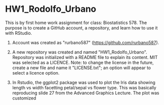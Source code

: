 # HW1_Rodolfo_Urbano
This is by first home work assignment for class: Biostatistics 578. The purpose is to create a GitHub account, a repository, and learn how to use it with RStudio.

1) Account was created as "rurbano587" (https://github.com/rurbano587).

2) A new repository was created and named "HW1_Rodolfo_Urbano". Repository was initialized with a README file to explain its content. MIT was selected as a LICENCE. Note: to change the license in the future, create a new file and name it "LICENSE.txt"; an option will appear to select a licence option.

3) In Rstudio, the ggplot2 package was used to plot the Iris data showing length vs width facetting petal/sepal vs flower type. This was basically reproducing slide 27 from the Advanced Graphics Lecture. The plot was customized
